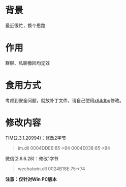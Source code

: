 # 背景

最近很忙，换个思路

# 作用

群聊、私聊撤回均无效

# 食用方式

考虑到安全问题，就放补丁文件，请自己使用[x64dbg](http://x64dbg.com)修改。

# 修改内容

TIM(2.3.1.20994)：修改2字节

> im.dll
> 0004DDE6:85->84
> 0004E038:85->84

微信(2.6.6.28)：修改1字节

> wechatwin.dll
> 0024B18E:75->74

**注意：仅针对Win PC版本**
